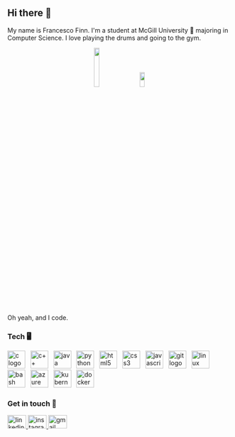 ## Hi there 👋
My name is Francesco Finn. I'm a student at McGill University 🍁 majoring in Computer Science.
I love playing the drums and going to the gym. 

<div align="center">
  <img src="https://github.com/francescofinn/francescofinn/assets/117033284/c8beb65c-6838-4683-87a1-ac534b844f71" width=15% height=15% />
  &nbsp;&nbsp;&nbsp;&nbsp;&nbsp;
  <img src="https://github.com/francescofinn/francescofinn/assets/117033284/daeabdb5-bd41-442d-96bd-017a7b40a850" width=14.775% height=9.165% />
</div>

Oh yeah, and I code.

### Tech 🖥️
<div align="left">
  <img src="https://cdn.jsdelivr.net/gh/devicons/devicon/icons/c/c-original.svg" height="40" alt="c logo"  />
  &nbsp;
  <img src="https://cdn.jsdelivr.net/gh/devicons/devicon/icons/cplusplus/cplusplus-original.svg" height="40" alt="c++ logo"  />
  &nbsp;
  <img src="https://cdn.jsdelivr.net/gh/devicons/devicon/icons/java/java-original.svg" height="40" alt="java logo"  />
  &nbsp;
  <img src="https://cdn.jsdelivr.net/gh/devicons/devicon/icons/python/python-original.svg" height="40" alt="python logo"  />
  &nbsp;
  <img src="https://cdn.jsdelivr.net/gh/devicons/devicon/icons/html5/html5-original.svg" height="40" alt="html5 logo"  />
  &nbsp;
  <img src="https://cdn.jsdelivr.net/gh/devicons/devicon/icons/css3/css3-original.svg" height="40" alt="css3 logo"  />
  &nbsp;
  <img src="https://cdn.jsdelivr.net/gh/devicons/devicon/icons/javascript/javascript-original.svg" height="40" alt="javascript logo"  />
  &nbsp;
  <img src="https://cdn.jsdelivr.net/gh/devicons/devicon/icons/git/git-original.svg" height="40" alt="git logo"  />
  &nbsp;
  <img src="https://cdn.jsdelivr.net/gh/devicons/devicon/icons/linux/linux-original.svg" height="40" alt="linux logo"  />
  &nbsp;
  <img src="https://cdn.jsdelivr.net/gh/devicons/devicon/icons/bash/bash-original.svg" height="40" alt="bash logo"  />
  &nbsp;
  <img src="https://cdn.jsdelivr.net/gh/devicons/devicon@latest/icons/azure/azure-original.svg" height="40" alt="azure logo" />
  &nbsp;
  <img src="https://cdn.jsdelivr.net/gh/devicons/devicon@latest/icons/kubernetes/kubernetes-original.svg" height="40" alt="kubernetes logo" /> 
  &nbsp;
  <img src="https://cdn.jsdelivr.net/gh/devicons/devicon@latest/icons/docker/docker-original.svg" height="40" alt="docker logo" />       
</div>

### Get in touch 🤝
<div align="left">
  <a href="https://www.linkedin.com/in/francesco-finn-645663255" target="_blank">
    <img src="https://raw.githubusercontent.com/maurodesouza/profile-readme-generator/master/src/assets/icons/social/linkedin/default.svg" width="42" height="30" alt="linkedin logo"  />
  </a>
  <a href="https://www.instagram.com/frankie_the_drummer/" target="_blank">
    <img src="https://raw.githubusercontent.com/maurodesouza/profile-readme-generator/master/src/assets/icons/social/instagram/default.svg" width="42" height="30" alt="instagram logo"  />
  </a>
  <a href="mailto:francescofinn109@gmail.com" target="_blank">
    <img src="https://raw.githubusercontent.com/maurodesouza/profile-readme-generator/master/src/assets/icons/social/gmail/default.svg" width="42" height="30" alt="gmail logo"  />
  </a>
</div>
